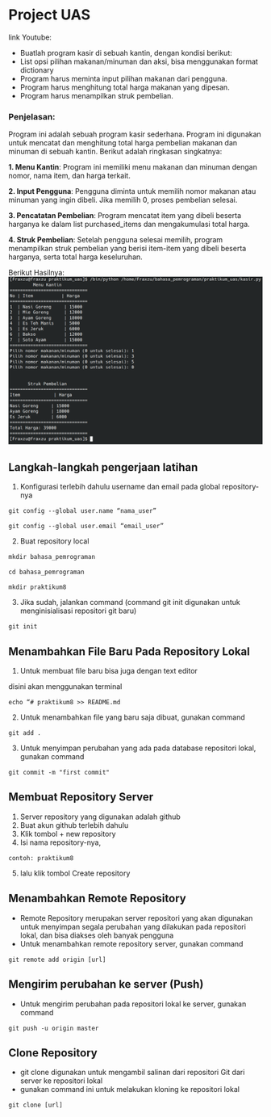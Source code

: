 # Project UAS

link Youtube:


- Buatlah program kasir di sebuah kantin, dengan kondisi berikut:
- List opsi pilihan makanan/minuman dan aksi, bisa menggunakan
format dictionary
- Program harus meminta input pilihan makanan dari pengguna.
- Program harus menghitung total harga makanan yang dipesan.
- Program harus menampilkan struk pembelian.

### Penjelasan:
Program ini adalah sebuah program kasir sederhana. Program ini digunakan untuk mencatat dan menghitung total harga pembelian makanan dan minuman di sebuah kantin. Berikut adalah ringkasan singkatnya:


**1. Menu Kantin**: Program ini memiliki menu makanan dan minuman dengan nomor, nama item, dan harga terkait.

**2. Input Pengguna**: Pengguna diminta untuk memilih nomor makanan atau minuman yang ingin dibeli. Jika memilih 0, proses pembelian selesai.

**3. Pencatatan Pembelian**: Program mencatat item yang dibeli beserta harganya ke dalam list purchased_items dan mengakumulasi total harga.

**4. Struk Pembelian**: Setelah pengguna selesai memilih, program menampilkan struk pembelian yang berisi item-item yang dibeli beserta harganya, serta total harga keseluruhan.


Berikut Hasilnya:
![alt text](https://github.com/ficzclay/project_uas/blob/main/img/1.png?raw=true)


## Langkah-langkah pengerjaan latihan

1. Konfigurasi terlebih dahulu username dan email pada global repository-nya

```
git config --global user.name “nama_user”
```

```
git config --global user.email “email_user”
```

2. Buat repository local

```
mkdir bahasa_pemrograman
```

```
cd bahasa_pemrograman
```

```
mkdir praktikum8
```

3. Jika sudah, jalankan command (command git init digunakan untuk menginisialisasi repositori git baru)

```
git init
```

## Menambahkan File Baru Pada Repository Lokal

1. Untuk membuat file baru bisa juga dengan text editor

disini akan menggunakan terminal

```
echo “# praktikum8 >> README.md
```

2. Untuk menambahkan file yang baru saja dibuat, gunakan command

```
git add .
```

3. Untuk menyimpan perubahan yang ada pada database repositori
   lokal, gunakan command

```
git commit -m "first commit"
```

## Membuat Repository Server

1. Server repository yang digunakan adalah github
2. Buat akun github terlebih dahulu
3. Klik tombol + new repository
4. Isi nama repository-nya,

```
contoh: praktikum8
```

5. lalu klik tombol Create repository

## Menambahkan Remote Repository

- Remote Repository merupakan server repositori yang akan digunakan untuk menyimpan segala perubahan yang dilakukan pada repositori lokal, dan bisa diakses oleh banyak pengguna
- Untuk menambahkan remote repository server, gunakan command

```
git remote add origin [url]
```

## Mengirim perubahan ke server (Push)

- Untuk mengirim perubahan pada repositori lokal ke server, gunakan command

```
git push -u origin master
```

## Clone Repository

- git clone digunakan untuk mengambil salinan dari repositori Git dari server ke repositori lokal
- gunakan command ini untuk melakukan kloning ke repositori lokal

```
git clone [url]
```
